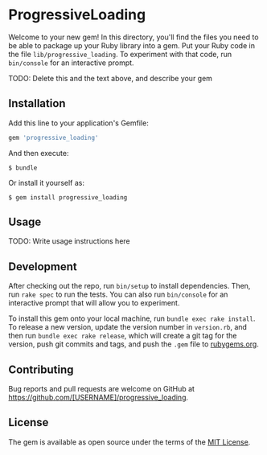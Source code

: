 # ProgressiveLoading

Welcome to your new gem! In this directory, you'll find the files you need to be able to package up your Ruby library into a gem. Put your Ruby code in the file `lib/progressive_loading`. To experiment with that code, run `bin/console` for an interactive prompt.

TODO: Delete this and the text above, and describe your gem

## Installation

Add this line to your application's Gemfile:

```ruby
gem 'progressive_loading'
```

And then execute:

    $ bundle

Or install it yourself as:

    $ gem install progressive_loading

## Usage

TODO: Write usage instructions here

## Development

After checking out the repo, run `bin/setup` to install dependencies. Then, run `rake spec` to run the tests. You can also run `bin/console` for an interactive prompt that will allow you to experiment.

To install this gem onto your local machine, run `bundle exec rake install`. To release a new version, update the version number in `version.rb`, and then run `bundle exec rake release`, which will create a git tag for the version, push git commits and tags, and push the `.gem` file to [rubygems.org](https://rubygems.org).

## Contributing

Bug reports and pull requests are welcome on GitHub at https://github.com/[USERNAME]/progressive_loading.


## License

The gem is available as open source under the terms of the [MIT License](http://opensource.org/licenses/MIT).

